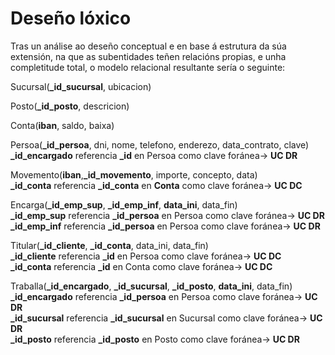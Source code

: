 # Deseño lóxico

Tras un análise ao deseño conceptual e en base á estrutura da súa extensión, na que as subentidades teñen relacións propias, e unha completitude total, o modelo relacional resultante sería o seguinte:

Sucursal(**_id_sucursal**, ubicacion)

Posto(**_id_posto**, descricion)

Conta(**iban**, saldo, baixa)

Persoa(**_id_persoa**, dni, nome, telefono, enderezo, data_contrato, clave)  
**_id_encargado** referencia **_id** en Persoa como clave foránea-> **UC DR**

Movemento(**iban**,**_id_movemento**, importe, concepto, data)  
**_id_conta** referencia **_id_conta** en **Conta** como clave foránea-> **UC DC**

Encarga(**_id_emp_sup**, **_id_emp_inf**, **data_ini**, data_fin)  
**_id_emp_sup** referencia **_id_persoa** en Persoa como clave foránea-> **UC DR**  
**_id_emp_inf** referencia **_id_persoa** en Persoa como clave foránea-> **UC DR**

Titular(**_id_cliente**, **_id_conta**, data_ini, data_fin)  
**_id_cliente** referencia **_id** en Persoa como clave foránea-> **UC DC**  
**_id_conta** referencia **_id** en Conta como clave foránea-> **UC DC**

Traballa(**_id_encargado**, **_id_sucursal**, **_id_posto**, **data_ini**, data_fin)  
**_id_encargado** referencia **_id_persoa** en Persoa como clave foránea-> **UC DR**  
**_id_sucursal** referencia **_id_sucursal** en Sucursal como clave foránea-> **UC DR**  
**_id_posto** referencia **_id_posto** en Posto como clave foránea-> **UC DR**  